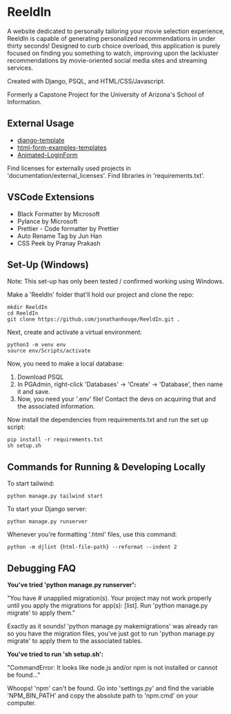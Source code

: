 # ReeldIn

A website dedicated to personally tailoring your movie selection experience, ReeldIn is capable of generating personalized recommendations in under thirty seconds!
Designed to curb choice overload, this application is purely focused on finding you something to watch, improving upon the lackluster recommendations by movie-oriented social media sites and streaming services.

Created with Django, PSQL, and HTML/CSS/Javascript.

Formerly a Capstone Project for the University of Arizona's School of Information.

## External Usage

- <a href="https://github.com/michael-awe/django-template">django-template</a>
- <a href="https://github.com/FormBold/html-form-examples-templates">html-form-examples-templates</a>
- <a href="https://github.com/capwan/Animated-LoginForm">Animated-LoginForm</a>

Find licenses for externally used projects in 'documentation/external_licenses'. Find libraries in 'requirements.txt'.

## VSCode Extensions

- Black Formatter by Microsoft
- Pylance by Microsoft
- Prettier - Code formatter by Prettier
- Auto Rename Tag by Jun Han
- CSS Peek by Pranay Prakash

## Set-Up (Windows)
Note: This set-up has only been tested / confirmed working using Windows.

Make a 'ReeldIn' folder that'll hold our project and clone the repo:

    mkdir ReeldIn
    cd ReeldIn
    git clone https://github.com/jonathanhouge/ReeldIn.git .

Next, create and activate a virtual environment:

    python3 -m venv env
    source env/Scripts/activate

Now, you need to make a local database:

1.  Download PSQL
2.  In PGAdmin, right-click 'Databases' -> 'Create' -> 'Database', then name it and save.
3.  Now, you need your '.env' file! Contact the devs on acquiring that and the associated information.

Now install the dependencies from requirements.txt and run the set up script:

    pip install -r requirements.txt
    sh setup.sh

## Commands for Running & Developing Locally

To start tailwind:

    python manage.py tailwind start

To start your Django server:

    python manage.py runserver

Whenever you're formatting '.html' files, use this command:

    python -m djlint {html-file-path} --reformat --indent 2

## Debugging FAQ

**You've tried 'python manage.py runserver':**

"You have # unapplied migration(s). Your project may not work properly until you apply the migrations for app(s):
[list].
Run 'python manage.py migrate' to apply them."

Exactly as it sounds! 'python manage.py makemigrations' was already ran so you have the migration files, you've just got to run 'python manage.py migrate' to apply them to the associated tables.

**You've tried to run 'sh setup.sh':**

"CommandError: It looks like node.js and/or npm is not installed or cannot be found..."

Whoops! 'npm' can't be found. Go into 'settings.py' and find the variable 'NPM_BIN_PATH' and copy the absolute path to 'npm.cmd' on your computer.
